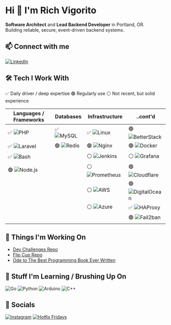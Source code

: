 # Hi 👋 I'm Rich Vigorito

**Software Architect** and **Lead Backend Developer** in Portland, OR.  
Building reliable, secure, event-driven backend systems.

## 📫 Connect with me
[![LinkedIn](https://img.shields.io/badge/linkedin-%230077B5.svg?style=for-the-badge&logo=linkedin&logoColor=white)](https://www.linkedin.com/in/rich-vigorito-66122b2)


## 🛠️ Tech I Work With

✅ Daily driver / deep expertise  🟢 Regularly use  ⚪ Not recent, but solid experience 

| **Languages / Frameworks** | **Databases** | **Infrastructure** | ..cont'd |
|-------------------------|------------------------|-----------------------------|-----------------------------|
| ✅ ![PHP](https://img.shields.io/badge/php-%23777BB4.svg?style=for-the-badge&logo=php&logoColor=white) | ✅ ![MySQL](https://img.shields.io/badge/mysql-%2300f.svg?style=for-the-badge&logo=mysql&logoColor=white) | ✅ ![Linux](https://img.shields.io/badge/Linux-FCC624?style=for-the-badge&logo=linux&logoColor=black) | 🟢 ![BetterStack](https://img.shields.io/badge/BetterStack-000000?style=for-the-badge&logoColor=white) |
| ✅ ![Laravel](https://img.shields.io/badge/laravel-%23FF2D20.svg?style=for-the-badge&logo=laravel&logoColor=white) | 🟢 ![Redis](https://img.shields.io/badge/redis-%23DC382D.svg?style=for-the-badge&logo=redis&logoColor=white) | 🟢 ![Nginx](https://img.shields.io/badge/nginx-%23009639.svg?style=for-the-badge&logo=nginx&logoColor=white) | 🟢 ![Docker](https://img.shields.io/badge/docker-%232496ED.svg?style=for-the-badge&logo=docker&logoColor=white) |
| ✅ ![Bash](https://img.shields.io/badge/bash-%23121011.svg?style=for-the-badge&logo=gnu-bash&logoColor=white) |  | ⚪ ![Jenkins](https://img.shields.io/badge/jenkins-%232C5263.svg?style=for-the-badge&logo=jenkins&logoColor=white) | ⚪ ![Grafana](https://img.shields.io/badge/grafana-F46800?style=for-the-badge&logo=grafana&logoColor=white) |
| 🟢 ![Node.js](https://img.shields.io/badge/node.js-%2343853D.svg?style=for-the-badge&logo=node.js&logoColor=white) |  | ⚪ ![Prometheus](https://img.shields.io/badge/prometheus-E6522C?style=for-the-badge&logo=prometheus&logoColor=white) | 🟢 ![Cloudflare](https://img.shields.io/badge/cloudflare-F38020?style=for-the-badge&logo=cloudflare&logoColor=white) |
|  |  | ⚪ ![AWS](https://img.shields.io/badge/AWS-232F3E?style=for-the-badge&logo=amazon-aws&logoColor=white) | 🟢 ![DigitalOcean](https://img.shields.io/badge/DigitalOcean-0080FF?style=for-the-badge&logo=digitalocean&logoColor=white) |
|  |  | ⚪ ![Azure](https://img.shields.io/badge/azure-0089D6?style=for-the-badge&logo=microsoft-azure&logoColor=white) | ✅ ![HAProxy](https://img.shields.io/badge/haproxy-000000.svg?style=for-the-badge&logo=haproxy&logoColor=white) |
|  |  |  | 🟢 ![Fail2ban](https://img.shields.io/badge/fail2ban-lightgrey?style=for-the-badge) |



## 🚀 Things I'm Working On

- [Dev Challenges Repo](https://github.com/richvigorito/dev-challenges)
- [Flip Cup Repo](https://github.com/richvigorito/flip-cup)
- [Ode to The Best Programming Book Ever Written](https://github.com/richvigorito/the-best-programming-book-ever-written)


## 🌱 Stuff I'm Learning / Brushing Up On
![Go](https://img.shields.io/badge/Go-00ADD8?logo=Go&logoColor=white&style=for-the-badge)
![Python](https://img.shields.io/badge/Python-3776AB?logo=Python&logoColor=white&style=for-the-badge) 
![Arduino](https://img.shields.io/badge/Arduino-00979D?logo=Arduino&logoColor=white&style=for-the-badge) 
![C++](https://img.shields.io/badge/C%2B%2B-00599C?logo=C%2B%2B&logoColor=white&style=for-the-badge) 

## 🎉 Socials

[![Instagram](https://img.shields.io/badge/instagram-%23E4405F.svg?style=for-the-badge&logo=instagram&logoColor=white)](https://www.instagram.com/richvigorito)  [![Hotfix Fridays](https://img.shields.io/badge/Hotfix%20Fridays-%231DA1F2.svg?style=for-the-badge&logo=x&logoColor=white)](https://x.com/hotfixfridays)
